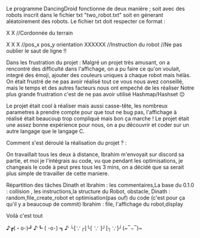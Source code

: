 Le programme DancingDroid fonctionne de deux manière ; soit avec des robots inscrit dans le fichier txt "two_robot.txt" soit en génerant aléatoirement des robots.
Le fichier txt doit respecter ce format :

X X //Cordonnée du terrain

X X X   //pos_x pos_y orientation
XXXXXX  //Instruction du robot
        //Ne pas oublier le saut de ligne !!


Dans les frustration du projet :
Malgré un projet très amusant, on a rencontré des difficulté dans l'affichage, on a pu faire ce qu'on voulait, integré des émoji, ajouter des couleurs uniques à chaque robot mais hélàs.
On était frustré de ne pas avoir réalisé tout ce vous nous avez conseillé, mais le temps et des autres facteurs nous ont empeché de les réaliser
Notre plus grande frustration c'est de ne pas avoir utilisé Hashmap/Hashset 😔

Le projet était cool à réaliser mais aussi casse-tête, les nombreux parametres à prendre compte pour que tout ne bug pas, l'affichage à réalisé était beaucoup trop compliqué mais bon ça marche ! Le projet était une assez bonne expérience pour nous, on a pu découvrir et coder sur un autre langage que le langage C.


Comment s'est déroulé la réalisation du projet ? :

On travaillait tous les deux à distance, Ibrahim m'envoyait sur discord sa partie, et moi je l'intégrais au code, vu que pendant les optimisations, je changeais le code à peut pres tous les 3 mins, on a décidé que sa serait plus simple de travailler de cette maniere.    

Répartition des tâches 
Dinath et Ibrahim : les commentaires,La base du 0.1.0 : collision , les instructions,la structure du Robot, obstacle,
Dinath : random,file_create_robot et optimisation(pas ouf) du code (c'est pour ça qu'il y a beaucoup de commit)
Ibrahim : file, l'affichage du robot,display

Voilà c'est tout

♪┏(・o･)┛♪┗ ( ･o･) ┓♪ └[∵┌]└[ ∵ ]┘[┐∵]┘(~‾⌣‾)~

        
